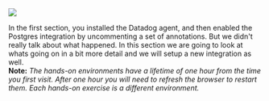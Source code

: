 <img src="/technovangelist/scenarios/k8s6-applications/assets/nginxdash.png" class="heroimg"/>

In the first section, you installed the Datadog agent, and then enabled the Postgres integration by uncommenting a set of annotations. But we didn't really talk about what happened. In this section we are going to look at whats going on in a bit more detail and we will setup a new integration as well. 
  <br>**Note:** *The hands-on environments have a lifetime of one hour from the time you first visit. After one hour you will need to refresh the browser to restart them. Each hands-on exercise is a different environment.*